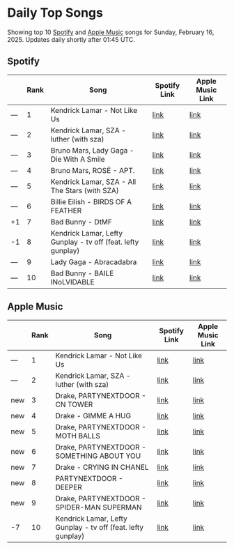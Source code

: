 # Daily Top Songs

Showing top 10 [Spotify](#spotify) and [Apple Music](#apple-music) songs for Sunday, February 16, 2025. Updates daily shortly after 01:45 UTC.

## Spotify

|             | Rank            | Song            | Spotify Link                    | Apple Music Link                                                                             |
| ----------- | --------------- | --------------- | ------------------------------- | -------------------------------------------------------------------------------------------- |
| — | 1 | Kendrick Lamar \- Not Like Us | [link](https://open.spotify.com/track/6AI3ezQ4o3HUoP6Dhudph3) | [link](https://music.apple.com/us/song/not-like-us/1744776167) |
| — | 2 | Kendrick Lamar, SZA \- luther \(with sza\) | [link](https://open.spotify.com/track/45J4avUb9Ni0bnETYaYFVJ) | [link](https://music.apple.com/us/song/luther/1781270323) |
| — | 3 | Bruno Mars, Lady Gaga \- Die With A Smile | [link](https://open.spotify.com/track/2plbrEY59IikOBgBGLjaoe) | [link](https://music.apple.com/us/song/die-with-a-smile/1762656732) |
| — | 4 | Bruno Mars, ROSÉ \- APT\. | [link](https://open.spotify.com/track/5vNRhkKd0yEAg8suGBpjeY) | [link](https://music.apple.com/us/song/apt/1773452221) |
| — | 5 | Kendrick Lamar, SZA \- All The Stars \(with SZA\) | [link](https://open.spotify.com/track/3GCdLUSnKSMJhs4Tj6CV3s) | [link](https://music.apple.com/us/song/all-the-stars/1440906939) |
| — | 6 | Billie Eilish \- BIRDS OF A FEATHER | [link](https://open.spotify.com/track/6dOtVTDdiauQNBQEDOtlAB) | [link](https://music.apple.com/us/song/birds-of-a-feather/1739659142) |
| +1 | 7 | Bad Bunny \- DtMF | [link](https://open.spotify.com/track/3sK8wGT43QFpWrvNQsrQya) | [link](https://music.apple.com/us/song/dtmf/1787023936) |
| -1 | 8 | Kendrick Lamar, Lefty Gunplay \- tv off \(feat\. lefty gunplay\) | [link](https://open.spotify.com/track/0aB0v4027ukVziUGwVGYpG) | [link](https://music.apple.com/us/song/tv-off-feat-lefty-gunplay/1781270540) |
| — | 9 | Lady Gaga \- Abracadabra | [link](https://open.spotify.com/track/5ZLUm9eab8y3tqQ1OhQSHI) | [link](https://music.apple.com/us/song/abracadabra/1792667005) |
| — | 10 | Bad Bunny \- BAILE INoLVIDABLE | [link](https://open.spotify.com/track/2lTm559tuIvatlT1u0JYG2) | [link](https://music.apple.com/us/song/baile-inolvidable/1787022842) |

## Apple Music

|             | Rank            | Song            | Spotify Link                    | Apple Music Link                   |
| ----------- | --------------- | --------------- | ------------------------------- | ---------------------------------- |
| — | 1 | Kendrick Lamar \- Not Like Us | [link](https://open.spotify.com/track/6AI3ezQ4o3HUoP6Dhudph3) | [link](https://music.apple.com/us/song/not-like-us/1744776167) |
| — | 2 | Kendrick Lamar, SZA \- luther \(with sza\) | [link](https://open.spotify.com/track/45J4avUb9Ni0bnETYaYFVJ) | [link](https://music.apple.com/us/song/luther/1781270323) |
| new | 3 | Drake, PARTYNEXTDOOR \- CN TOWER | [link](https://open.spotify.com/track/4u43I0LP2Xf85OAS85eG0R) | [link](https://music.apple.com/us/song/cn-tower/1796127243) |
| new | 4 | Drake \- GIMME A HUG | [link](https://open.spotify.com/track/5Nz7hI3cCOHmMR4vSLJ1An) | [link](https://music.apple.com/us/song/gimme-a-hug/1796127367) |
| new | 5 | Drake, PARTYNEXTDOOR \- MOTH BALLS | [link](https://open.spotify.com/track/7DL2F2bueQycqYjqsjHYjG) | [link](https://music.apple.com/us/song/moth-balls/1796127246) |
| new | 6 | Drake, PARTYNEXTDOOR \- SOMETHING ABOUT YOU | [link](https://open.spotify.com/track/1F6nHHDJyTHLgDDFj1ZZDt) | [link](https://music.apple.com/us/song/something-about-you/1796127251) |
| new | 7 | Drake \- CRYING IN CHANEL | [link](https://open.spotify.com/track/5aIEFCKhVUM5sKkwOSdFiM) | [link](https://music.apple.com/us/song/crying-in-chanel/1796127256) |
| new | 8 | PARTYNEXTDOOR \- DEEPER | [link](https://open.spotify.com/track/4JeD0FGslDsMeeahEGZa2L) | [link](https://music.apple.com/us/song/deeper/1796127349) |
| new | 9 | Drake, PARTYNEXTDOOR \- SPIDER\-MAN SUPERMAN | [link](https://open.spotify.com/track/4GqhG9rDuRUoNyDSMJ0Brq) | [link](https://music.apple.com/us/song/spider-man-superman/1796127257) |
| -7 | 10 | Kendrick Lamar, Lefty Gunplay \- tv off \(feat\. lefty gunplay\) | [link](https://open.spotify.com/track/0aB0v4027ukVziUGwVGYpG) | [link](https://music.apple.com/us/song/tv-off-feat-lefty-gunplay/1781270540) |
